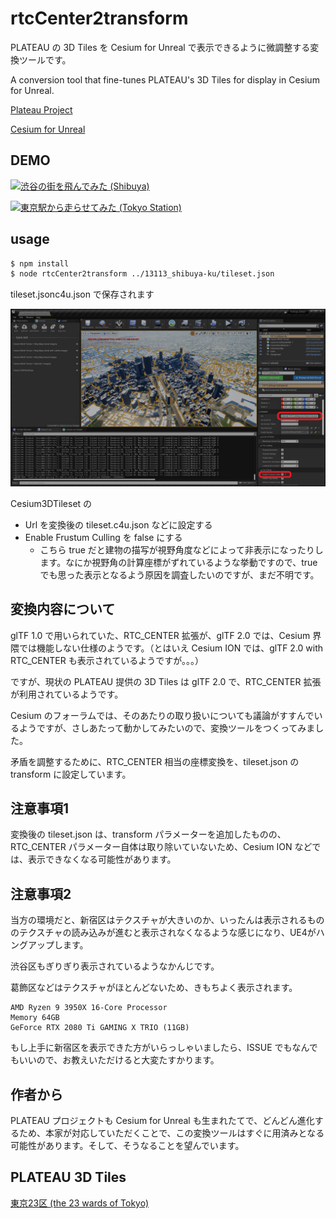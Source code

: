 # rtcCenter2transform

PLATEAU の 3D Tiles を Cesium for Unreal で表示できるように微調整する変換ツールです。

A conversion tool that fine-tunes PLATEAU's 3D Tiles for display in Cesium for Unreal.

[Plateau Project](https://www.mlit.go.jp/plateau/)

[Cesium for Unreal](https://cesium.com/platform/cesium-for-unreal/)


## DEMO

[![渋谷の街を飛んでみた (Shibuya)](https://img.youtube.com/vi/ynep8B1TuUE/0.jpg)](https://www.youtube.com/watch?v=ynep8B1TuUE)

[![東京駅から走らせてみた (Tokyo Station)](https://img.youtube.com/vi/UGqQjA7m864/0.jpg)](https://www.youtube.com/watch?v=UGqQjA7m864)

## usage

``` bash
$ npm install
$ node rtcCenter2transform ../13113_shibuya-ku/tileset.json 
```

tileset.jsonc4u.json で保存されます 

![settings](./settings.png)

Cesium3DTileset の

+ Url を変換後の tileset.c4u.json などに設定する
+ Enable Frustum Culling を false にする
  + こちら true だと建物の描写が視野角度などによって非表示になったりします。なにか視野角の計算座標がずれているような挙動ですので、true でも思った表示となるよう原因を調査したいのですが、まだ不明です。

## 変換内容について

glTF 1.0 で用いられていた、RTC_CENTER 拡張が、glTF 2.0 では、Cesium 界隈では機能しない仕様のようです。（とはいえ Cesium ION では、glTF 2.0 with RTC_CENTER も表示されているようですが。。。）

ですが、現状の PLATEAU 提供の 3D Tiles は glTF 2.0 で、RTC_CENTER 拡張が利用されているようです。

Cesium のフォーラムでは、そのあたりの取り扱いについても議論がすすんでいるようですが、さしあたって動かしてみたいので、変換ツールをつくってみました。

矛盾を調整するために、RTC_CENTER 相当の座標変換を、tileset.json の transform に設定しています。

## 注意事項1

変換後の tileset.json は、transform パラメーターを追加したものの、RTC_CENTER パラメーター自体は取り除いていないため、Cesium ION などでは、表示できなくなる可能性があります。

## 注意事項2

当方の環境だと、新宿区はテクスチャが大きいのか、いったんは表示されるもののテクスチャの読み込みが進むと表示されなくなるような感じになり、UE4がハングアップします。

渋谷区もぎりぎり表示されているようなかんじです。

葛飾区などはテクスチャがほとんどないため、きもちよく表示されます。

```
AMD Ryzen 9 3950X 16-Core Processor
Memory 64GB 
GeForce RTX 2080 Ti GAMING X TRIO (11GB)
```

もし上手に新宿区を表示できた方がいらっしゃいましたら、ISSUE でもなんでもいいので、お教えいただけると大変たすかります。

## 作者から

PLATEAU プロジェクトも Cesium for Unreal も生まれたてで、どんどん進化するため、本家が対応していただくことで、この変換ツールはすぐに用済みとなる可能性があります。そして、そうなることを望んでいます。

## PLATEAU 3D Tiles

[東京23区 (the 23 wards of Tokyo)](https://www.geospatial.jp/ckan/dataset/plateau-tokyo23ku-3dtiles-2020)
